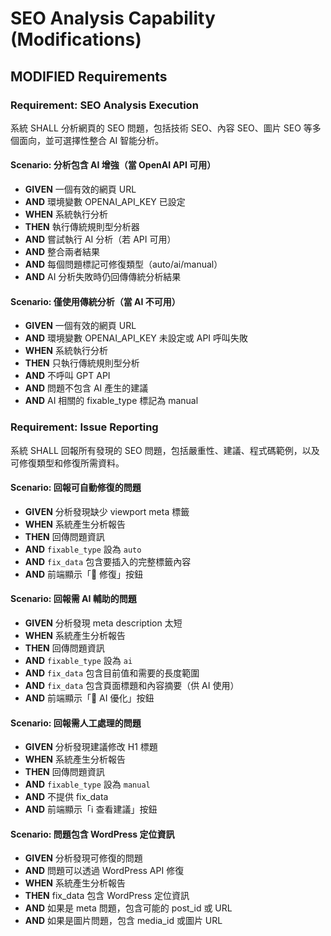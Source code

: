 # SEO Analysis Capability (Modifications)

## MODIFIED Requirements

### Requirement: SEO Analysis Execution

系統 SHALL 分析網頁的 SEO 問題，包括技術 SEO、內容 SEO、圖片 SEO 等多個面向，並可選擇性整合 AI 智能分析。

#### Scenario: 分析包含 AI 增強（當 OpenAI API 可用）

- **GIVEN** 一個有效的網頁 URL
- **AND** 環境變數 OPENAI_API_KEY 已設定
- **WHEN** 系統執行分析
- **THEN** 執行傳統規則型分析器
- **AND** 嘗試執行 AI 分析（若 API 可用）
- **AND** 整合兩者結果
- **AND** 每個問題標記可修復類型（auto/ai/manual）
- **AND** AI 分析失敗時仍回傳傳統分析結果

#### Scenario: 僅使用傳統分析（當 AI 不可用）

- **GIVEN** 一個有效的網頁 URL
- **AND** 環境變數 OPENAI_API_KEY 未設定或 API 呼叫失敗
- **WHEN** 系統執行分析
- **THEN** 只執行傳統規則型分析
- **AND** 不呼叫 GPT API
- **AND** 問題不包含 AI 產生的建議
- **AND** AI 相關的 fixable_type 標記為 manual

### Requirement: Issue Reporting

系統 SHALL 回報所有發現的 SEO 問題，包括嚴重性、建議、程式碼範例，以及可修復類型和修復所需資料。

#### Scenario: 回報可自動修復的問題

- **GIVEN** 分析發現缺少 viewport meta 標籤
- **WHEN** 系統產生分析報告
- **THEN** 回傳問題資訊
- **AND** `fixable_type` 設為 `auto`
- **AND** `fix_data` 包含要插入的完整標籤內容
- **AND** 前端顯示「🔧 修復」按鈕

#### Scenario: 回報需 AI 輔助的問題

- **GIVEN** 分析發現 meta description 太短
- **WHEN** 系統產生分析報告
- **THEN** 回傳問題資訊
- **AND** `fixable_type` 設為 `ai`
- **AND** `fix_data` 包含目前值和需要的長度範圍
- **AND** `fix_data` 包含頁面標題和內容摘要（供 AI 使用）
- **AND** 前端顯示「🤖 AI 優化」按鈕

#### Scenario: 回報需人工處理的問題

- **GIVEN** 分析發現建議修改 H1 標題
- **WHEN** 系統產生分析報告
- **THEN** 回傳問題資訊
- **AND** `fixable_type` 設為 `manual`
- **AND** 不提供 fix_data
- **AND** 前端顯示「ℹ️ 查看建議」按鈕

#### Scenario: 問題包含 WordPress 定位資訊

- **GIVEN** 分析發現可修復的問題
- **AND** 問題可以透過 WordPress API 修復
- **WHEN** 系統產生分析報告
- **THEN** fix_data 包含 WordPress 定位資訊
- **AND** 如果是 meta 問題，包含可能的 post_id 或 URL
- **AND** 如果是圖片問題，包含 media_id 或圖片 URL
